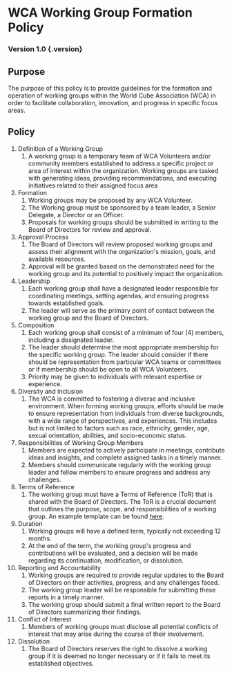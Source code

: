 # WCA Working Group Formation Policy

### Version 1.0 {.version}

## Purpose
The purpose of this policy is to provide guidelines for the formation and operation of working groups within the World Cube Association (WCA) in order to facilitate collaboration, innovation, and progress in specific focus areas.

## Policy
1. Definition of a Working Group
   1. A working group is a temporary team of WCA Volunteers and/or community members established to address a specific project or area of interest within the organization. Working groups are tasked with generating ideas, providing recommendations, and executing initiatives related to their assigned focus area
2. Formation
   1. Working groups may be proposed by any WCA Volunteer.
   2. The Working group must be sponsored by a team leader, a Senior Delegate, a Director or an Officer.
   3.  Proposals for working groups should be submitted in writing to the Board of Directors for review and approval.
3. Approval Process
   1. The Board of Directors will review proposed working groups and assess their alignment with the organization's mission, goals, and available resources.
   2. Approval will be granted based on the demonstrated need for the working group and its potential to positively impact the organization.
4. Leadership
   1. Each working group shall have a designated leader responsible for coordinating meetings, setting agendas, and ensuring progress towards established goals.
   2. The leader will serve as the primary point of contact between the working group and the Board of Directors.
5. Composition
   1. Each working group shall consist of a minimum of four (4) members, including a designated leader. 
   2. The leader should determine the most appropriate membership for the specific working group.  The leader should consider if there should be representation from particular WCA teams or committees or if membership should be open to all WCA Volunteers.
   3. Priority may be given to individuals with relevant expertise or experience. 
6. Diversity and Inclusion
   1. The WCA is committed to fostering a diverse and inclusive environment. When forming working groups, efforts should be made to ensure representation from individuals from diverse backgrounds, with a wide range of perspectives, and experiences. This includes but is not limited to factors such as race, ethnicity, gender, age, sexual orientation, abilities, and socio-economic status. 
7. Responsibilities of Working Group Members
   1. Members are expected to actively participate in meetings, contribute ideas and insights, and complete assigned tasks in a timely manner.
   2. Members should communicate regularly with the working group leader and fellow members to ensure progress and address any challenges.
8. Terms of Reference 
   1. The working group must have a Terms of Reference (ToR) that is shared with the Board of Directors. The ToR is a crucial document that outlines the purpose, scope, and responsibilities of a working group. An example template can be found [here](https://docs.google.com/document/d/1du0LKmBeJlBNbzRjCoqmfEI5ILDNQ6FJYT9eowGLZGM/edit).
9. Duration
   1. Working groups will have a defined term, typically not exceeding 12 months.
   2. At the end of the term, the working group's progress and contributions will be evaluated, and a decision will be made regarding its continuation, modification, or dissolution.
10. Reporting and Accountability
    1. Working groups are required to provide regular updates to the Board of Directors on their activities, progress, and any challenges faced.
    2. The working group leader will be responsible for submitting these reports in a timely manner.
    3. The working group should submit a final written report to the Board of Directors summarizing their findings. 
11. Conflict of Interest
    1. Members of working groups must disclose all potential conflicts of interest that may arise during the course of their involvement.
12. Dissolution
    1. The Board of Directors reserves the right to dissolve a working group if it is deemed no longer necessary or if it fails to meet its established objectives.
